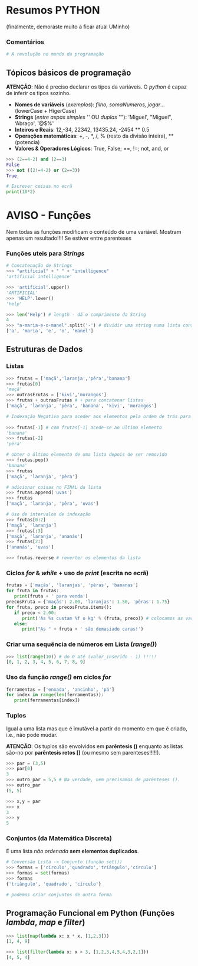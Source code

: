 # Resumos PYTHON 
(finalmente, demoraste muito a ficar atual UMinho)

### Comentários
```python
# A revolução no mundo da programação
```

## Tópicos básicos de programação

__ATENÇÃO__: Não é preciso declarar os tipos da variáveis. O _python_ é capaz de inferir os tipos sozinho.

- __Nomes de variáveis__ (_exemplos_): _filho, somaNumeros, jogar_… (lowerCase + HigerCase)
- __Strings__ (_entre aspas simples_ '' OU _duplas_ ""): ‘Miguel', "Miguel", ‘Abraço', '@$%'
- __Inteiros e Reais__: 12,-34, 22342, 13435.24, -2454 ** 0.5
- __Operações matemáticas__: +, -, *, /, % (resto da divisão inteira), ** (potencia)
- __Valores & Operadores Lógicos__: True, False;     ==, !=;      not, and, or

```python
>>> (2==4-2) and (2==3)
False
>>> not ((2!=4-2) or (2==3))
True
```

```python
# Escrever coisas no ecrã
print(10*2) 
```

# AVISO - Funções
Nem todas as funções modificam o conteúdo de uma variável. Mostram apenas um resultado!!!!
Se estiver entre parenteses 

### Funções uteis para _Strings_
```python
# Concatenação de Strings
>>> "artificial" + " " + "intelligence"
'artificial intelligence'

>>> 'artificial'.upper()
'ARTIFICIAL'
>>> 'HELP'.lower()
'help'

>>> len('Help') # length - dá o comprimento da String
4
>>> "a-maria-e-o-manel".split('-') # dividir uma string numa lista consoante o caracter recebido
['a', 'maria', 'e', 'o', 'manel']
```

## Estruturas de Dados

### Listas
```python
>>> frutas = ['maçã','laranja','pêra','banana']
>>> frutas[0]
'maçã'
>>> outrasFrutas = ['kivi','morangos']
>>> frutas + outrasFrutas # + para concatenar listas
['maçã', 'laranja', 'pêra', 'banana', 'kivi', 'morangos']

# Indexação Negativa para aceder aos elementos pela ordem de trás para a frente.
 
>>> frutas[-1] # com frutas[-1] acede-se ao último elemento
'banana'
>>> frutas[-2]
'pêra'

# obter o último elemento de uma lista depois de ser removido
>>> frutas.pop()
'banana'
>>> frutas
['maçã', 'laranja', 'pêra']

# adicionar coisas no FINAL da lista
>>> frutas.append('uvas')
>>> frutas
['maçã', 'laranja', 'pêra', 'uvas']

# Uso de intervalos de indexação
>>> frutas[0:2]
['maçã', 'laranja']
>>> frutas[:3]
['maçã', 'laranja', 'ananás']
>>> frutas[2:]
['ananás', 'uvas']

>>> frutas.reverse # reverter os elementos da lista
```

### Ciclos _for_ & _while_ + uso de _print_ (escrita no ecrã)

```python
frutas = ['maçãs', 'laranjas', 'pèras', 'bananas']
for fruta in frutas:
   print(fruta + ' para venda')
precosFruta = {'maçãs': 2.00, 'laranjas': 1.50, 'pêras': 1.75}
for fruta, preco in precosFruta.items():
   if preco < 2.00:
      print('As %s custam %f o kg' % (fruta, preco)) # colocamos as variáveis na forma % como na linguagem C
   else:
      print("As " + fruta + ' são demasiado caras!')
```


### Criar uma sequência de números em Lista (_range()_)
```python
>>> list(range(10)) # do 0 até (valor_inserido - 1) !!!!!
[0, 1, 2, 3, 4, 5, 6, 7, 8, 9]
```

### Uso da função _range()_ em ciclos _for_
```python
ferramentas = ['enxada', 'ancinho', 'pá']
for index in range(len(ferramentas)):
   print(ferramentas[index])
```

### Tuplos
Igual a uma lista mas que é imutável a partir do momento em que é criado, i.e., não pode mudar. 

__ATENÇÃO__: Os tuplos são envolvidos em __parêntesis ()__ enquanto as listas são-no por __parêntesis retos []__ (ou mesmo sem parenteses!!!!!).

```python
>>> par = (3,5)
>>> par[0]
3
>>> outro_par = 5,5 # Na verdade, nem precisamos de parênteses ().
>>> outro_par
(5, 5)

>>> x,y = par
>>> x
3
>>> y
5
```

### Conjuntos (da Matemática Discreta)
É uma lista _não ordenada_ __sem elementos duplicados__.

```python
# Conversão Lista -> Conjunto (função set())
>>> formas = ['círculo','quadrado','triângulo','círculo']
>>> formas = set(formas)
>>> formas
{'triângulo', 'quadrado', 'círculo'}

# podemos criar conjuntos de outra forma
```

## Programação Funcional em Python (Funções _lambda_, _map_ e _filter_)
```python
>>> list(map(lambda x: x * x, [1,2,3]))
[1, 4, 9]

>>> list(filter(lambda x: x > 3, [1,2,3,4,5,4,3,2,1]))
[4, 5, 4]
```
